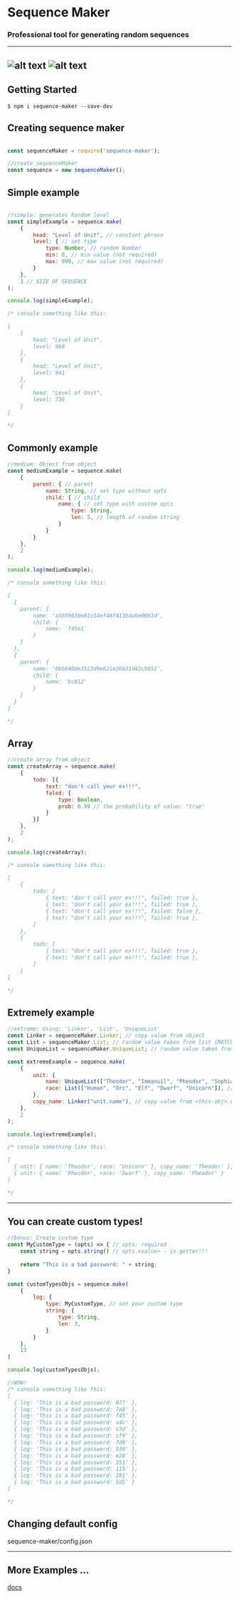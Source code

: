 # Sequence Maker
### Professional tool for generating random sequences
---
![alt text](https://img.shields.io/github/repo-size/turbokirichenko/sequence-maker?style=for-the-badge)
![alt text](https://img.shields.io/github/package-json/v/turbokirichenko/sequence-maker)
---
## Getting Started
```
$ npm i sequence-maker --save-dev

```
## Creating sequence maker
```js

const sequenceMaker = require('sequence-maker');

//create sequenceMaker
const sequence = new sequenceMaker();
```

## Simple example
```js

//simple: generates Random level
const simpleExample = sequence.make(
	{
		head: "Level of Unit", // constant phrase
		level: { // set type
			type: Number, // random Number
			min: 0, // min value (not required)
			max: 999, // max value (not required)
		}
	}, 
	3 // SIZE OF SEQUENCE
);

console.log(simpleExample);

/* console something like this:

[ 
	{ 
		head: "Level of Unit",
		level: 968 
	}, 
	{ 
		head: "Level of Unit",
		level: 941 
	}, 
	{ 
		head: "Level of Unit",
		level: 736 
	} 
]

*/

```

## Commonly example
```js
//medium: Object from object
const mediumExample = sequence.make(
	{
		parent: { // parent
			name: String, // set type without opts
			child: { // child
				name: { // set type with custom opts
					type: String, 
					len: 5, // length of random string
				}
			}
		}
	},
	2
);

console.log(mediumExample);

/* console something like this:

[
  {
    parent: { 
    	name: 'a5039030e01c54ef48f411bda6e0661d', 
    	child: {
    		name: 'f45e1'
    	} 
    }
  },
  {
    parent: { 
    	name: '0bb040de3523d9e621e26631d42c9851', 
    	child: {
    		name: 'bc012'
    	}
    }
  }
]

*/

```

## Array

```js
//create array from object
const createArray = sequence.make(
	{
		todo: [{
			text: "don't call your ex!!!",
			faled: {
				type: Boolean,
				prob: 0.99 // the probability of value: "true"
			}
		}]
	},
	2
);

console.log(createArray);

/* console something like this:

[
	{
		todo: [
			{ text: "don't call your ex!!!", failed: true },
			{ text: "don't call your ex!!!", failed: true },
			{ text: "don't call your ex!!!", failed: false },
			{ text: "don't call your ex!!!", failed: true },
		]
	},
	{
		todo: [
			{ text: "don't call your ex!!!", failed: true },
			{ text: "don't call your ex!!!", failed: true },
		]
	}
]

*/

```

## Extremely example
```js
//extreme: Using: 'Linker', 'List', 'UniqueList'
const Linker = sequenceMaker.Linker; // copy value from object
const List = sequenceMaker.List; // random value taken from list (MATCHES IS POSSIBLE)
const UniqueList = sequenceMaker.UniqueList; // random value taken from list (MATCHES EXCLUDED)

const extremeExample = sequence.make(
	{
		unit: {
			name: UniqueList(["Theodor", "Immanuil", "Pheodor", "Sophia"]), // set type
			race: List(["Human", "Orc", "Elf", "Dwarf", "Unicorn"]), // set type
		},
		copy_name: Linker("unit.name"), // copy value from <this-obj>.unit.name
	},
	2
);

console.log(extremeExample);

/* console something like this:

[
  { unit: { name: 'Theodor', race: 'Unicorn' }, copy_name: 'Theodor' },
  { unit: { name: 'Pheodor', race: 'Dwarf' }, copy_name: 'Pheodor' }
]

*/

```
---

## You can create custom types!

```js
//bonus: Create custom type
const MyCustomType = (opts) => { // opts: required
	const string = opts.string() // opts.<value> - is getter!!!
	
	return "This is a bad password: " + string;
}

const customTypesObjs = sequence.make(
	{
		log: {
			type: MyCustomType, // set your custom type
			string: {
				type: String,
				len: 3,
			}
		}
	},
	13
)

console.log(customTypesObjs);

//WOW!
/* console something like this:
[
  { log: 'This is a bad password: 077' },
  { log: 'This is a bad password: 7a8' },
  { log: 'This is a bad password: f45' },
  { log: 'This is a bad password: a4c' },
  { log: 'This is a bad password: c3d' },
  { log: 'This is a bad password: cf9' },
  { log: 'This is a bad password: 7d0' },
  { log: 'This is a bad password: 930' },
  { log: 'This is a bad password: e28' },
  { log: 'This is a bad password: 351' },
  { log: 'This is a bad password: 115' },
  { log: 'This is a bad password: 101' },
  { log: 'This is a bad password: 5d5' }
]

*/
```

## Changing default config

sequence-maker/config.json

---

## More Examples ...

[docs](https://github.com/turbokirichenko/sequel/blob/main/index.test.js)

